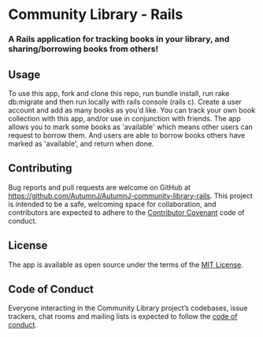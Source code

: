 # Community Library - Rails

### A Rails application for tracking books in your library, and sharing/borrowing books from others!

## Usage

To use this app, fork and clone this repo, run bundle install, run rake db:migrate and then run locally with rails console (rails c). Create a user account and add as many books as you'd like. You can track your own book collection with this app, and/or use in conjunction with friends. The app allows you to mark some books as 'available' which means other users can request to borrow them. And users are able to borrow books others have marked as 'available', and return when done.

## Contributing

Bug reports and pull requests are welcome on GitHub at https://github.com/AutumnJ/AutumnJ-community-library-rails. This project is intended to be a safe, welcoming space for collaboration, and contributors are expected to adhere to the [Contributor Covenant](http://contributor-covenant.org) code of conduct.

## License

The app is available as open source under the terms of the [MIT License](https://opensource.org/licenses/MIT).

## Code of Conduct

Everyone interacting in the Community Library project’s codebases, issue trackers, chat rooms and mailing lists is expected to follow the [code of conduct](https://github.com/AutumnJ/AutumnJ-community-library-rails/blob/master/CODE_OF_CONDUCT.md).